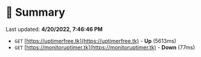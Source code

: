 # 📖 Summary
Last updated: **4/20/2022, 7:46:46 PM**

- `GET` [https://uptimerfree.tk](https://uptimerfree.tk) - **Up** (5613ms)
- `GET` [https://monitoruptimer.tk](https://monitoruptimer.tk) - **Down** (77ms)
